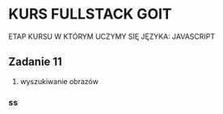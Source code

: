 # KURS FULLSTACK GOIT
ETAP KURSU W KTÓRYM UCZYMY SIĘ JĘZYKA: JAVASCRIPT
## Zadanie 11
1. wyszukiwanie obrazów
### ss
